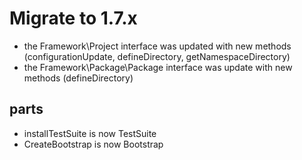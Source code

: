 # Migrate to 1.7.x

- the Framework\Project interface was updated with new methods (configurationUpdate, defineDirectory, getNamespaceDirectory)
- the Framework\Package\Package interface was update with new methods (defineDirectory)

## parts
  - installTestSuite is now TestSuite
  - CreateBootstrap is now Bootstrap